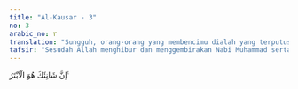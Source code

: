 ```yaml
---
title: "Al-Kausar - 3"
no: 3
arabic_no: ٣
translation: "Sungguh, orang-orang yang membencimu dialah yang terputus (dari rahmat Allah)."
tafsir: "Sesudah Allah menghibur dan menggembirakan Nabi Muhammad serta memerintahkan supaya mensyukuri anugerah-anugerah-Nya dan sebagai kesempurnaan nikmat-Nya, maka Allah menjadikan musuh-musuh Nabi itu jadi hina dan tidak berdaya. Siapa saja yang membenci dan mencaci Nabi akan hilang pengaruhnya dan tidak ada kebahagiaan baginya di dunia dan di akhirat. Sedang kebaikan dan hasil perjuangan akan tetap jaya sampai hari Kiamat.\n\nOrang-orang kafir Mekah mencaci Nabi Muhammad bukanlah karena mereka tidak senang kepada pribadi Nabi, tetapi karena beliau mencela kebodohan mereka dan mencaci berhala-berhala yang mereka sembah serta mengajak mereka untuk meninggalkan penyembahan berhala-berhala itu.\n\nSungguh Allah telah menepati janji-Nya dengan menghinakan dan menjatuhkan martabat orang-orang yang mencaci Nabi Muhammad, sehingga nama mereka hanya diingat ketika membicarakan orang-orang jahat dan kejahatannya. Adapun kedudukan Nabi saw dan orang-orang yang menerima petunjuk beliau serta nama harum mereka diangkat setinggi-tingginya oleh Allah sepanjang masa."
---
```

اِنَّ شَانِئَكَ هُوَ الْاَبْتَرُ ࣖ
